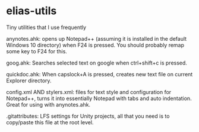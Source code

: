 # elias-utils
Tiny utilities that I use frequently

anynotes.ahk: opens up Notepad++ (assuming it is installed in the default Windows 10 directory) when F24 is pressed. 
  You should probably remap some key to F24 for this.
  
goog.ahk: Searches selected text on google when ctrl+shift+c is pressed.

quickdoc.ahk: When capslock+A is pressed, creates new text file on current Explorer directory.

config.xml AND stylers.xml: files for text style and configuration for Notepad++, turns it into essentially Notepad with tabs and auto indentation. Great for using with anynotes.ahk.

.gitattributes: LFS settings for Unity projects, all that you need is to copy/paste this file at the root level.
